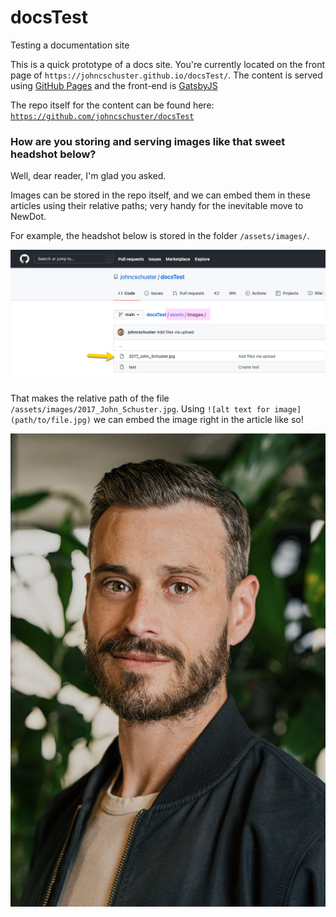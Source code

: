 # docsTest
Testing a documentation site

This is a quick prototype of a docs site. You're currently located on the front page of `https://johncschuster.github.io/docsTest/`. The content is served using [GitHub Pages](https://pages.github.com/) and the front-end is [GatsbyJS](https://www.gatsbyjs.com/)

The repo itself for the content can be found here: 
[`https://github.com/johncschuster/docsTest`](https://github.com/johncschuster/docsTest)


### How are you storing and serving images like that sweet headshot below?

Well, dear reader, I'm glad you asked.

Images can be stored in the repo itself, and we can embed them in these articles using their relative paths; very handy for the inevitable move to NewDot.

For example, the headshot below is stored in the folder `/assets/images/`. 

![filePathDemo](/assets/images/filePath.png)

That makes the relative path of the file `/assets/images/2017_John_Schuster.jpg`. Using `![alt text for image](path/to/file.jpg)` we can embed the image right in the article like so!


![/assets/images/2017_John_Schuster.jpg](/assets/images/2017_John_Schuster.jpg)

